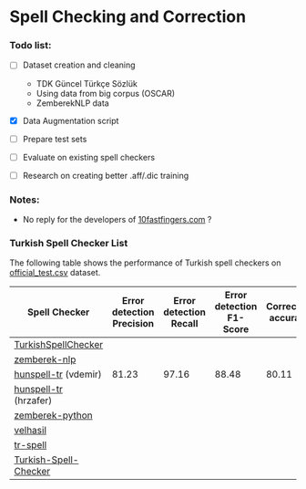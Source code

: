 # Spell Checking and Correction

### Todo list:

- [ ] Dataset creation and cleaning  
  - TDK Güncel Türkçe Sözlük
  - Using data from big corpus (OSCAR)
  - ZemberekNLP data
- [x] Data Augmentation script
- [ ] Prepare test sets
- [ ] Evaluate on existing spell checkers
- [ ] Research on creating better .aff/.dic training


### Notes:
- No reply for the developers of [10fastfingers.com](https://10fastfingers.com/typing-test/turkish) ?

### Turkish Spell Checker List

The following table shows the performance of Turkish spell checkers on [official_test.csv](data/official_test.csv) dataset.


| Spell Checker | Error detection Precision | Error detection Recall | Error detection F1-Score | Correction accuracy | Speed (words per sec) |
| --- | --- | --- | --- | --- | --- |
| [TurkishSpellChecker](https://github.com/StarlangSoftware/TurkishSpellChecker-Py)                       |   |   |   |   |   |
| [zemberek-nlp](https://github.com/ahmetaa/zemberek-nlp)                                                 |   |   |   |   |   |
| [hunspell-tr](https://github.com/vdemir/hunspell-tr)  (vdemir)                                          | 81.23 | 97.16 | 88.48 | 80.11 | 632.92 |
| [hunspell-tr](https://github.com/hrzafer/hunspell-tr) (hrzafer)                                         |   |   |   |   |   |
| [zemberek-python](https://github.com/Loodos/zemberek-python)                                            |   |   |   |   |   |
| [velhasil](https://github.com/MiniVelhasil/velhasil)                                                    |   |   |   |   |   |
| [tr-spell](https://code.google.com/archive/p/tr-spell/)                                                 |   |   |   |   |   |
| [Turkish-Spell-Checker](https://github.com/tarekwelaya/Turkish-Spell-Checker)                           |   |   |   |   |   |  
